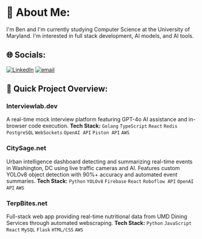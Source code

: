 # 💫 About Me:
I'm Ben and I'm currently studying Computer Science at the University of Maryland. I'm interested in full stack development, AI models, and AI tools.

## 🌐 Socials:
[![LinkedIn](https://img.shields.io/badge/LinkedIn-%230077B5.svg?logo=linkedin&logoColor=white)](https://linkedin.com/in/benjaminliumd) [![email](https://img.shields.io/badge/Email-D14836?logo=gmail&logoColor=white)](mailto:benjaminli100304@gmail.com)

## 🚀 Quick Project Overview:

### **Interviewlab.dev**
A real-time mock interview platform featuring GPT-4o AI assistance and in-browser code execution.
**Tech Stack:** `Golang` `TypeScript` `React` `Redis` `PostgreSQL` `WebSockets` `OpenAI API` `Piston API` `AWS`

### **CitySage.net** 
Urban intelligence dashboard detecting and summarizing real-time events in Washington, DC using live traffic cameras and AI. Features custom YOLOv8 object detection with 90%+ accuracy and automated event summaries.
**Tech Stack:** `Python` `YOLOv8` `Firebase` `React` `Roboflow API` `OpenAI API` `AWS`

### **TerpBites.net**
Full-stack web app providing real-time nutritional data from UMD Dining Services through automated webscraping.
**Tech Stack:** `Python` `JavaScript` `React` `MySQL` `Flask` `HTML/CSS` `AWS`
